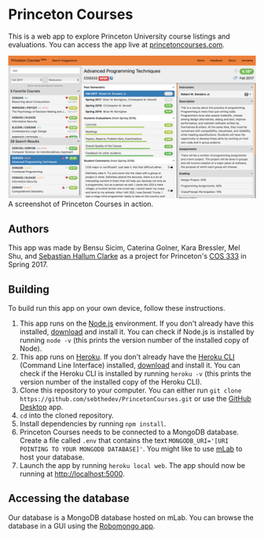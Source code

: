 # Princeton Courses
This is a web app to explore Princeton University course listings and evaluations. You can access the app live at [princetoncourses.com](https://www.princetoncourses.com).

![Screenshot of Princeton Courses](public/media/screenshot.png)
A screenshot of Princeton Courses in action.

## Authors
This app was made by Bensu Sicim, Caterina Golner, Kara Bressler, Mel Shu, and [Sebastian Hallum Clarke](http://www.zibity.com) as a project for Princeton's [COS 333](http://www.cs.princeton.edu/courses/archive/spring17/cos333/) in Spring 2017.

## Building
To build run this app on your own device, follow these instructions.

1. This app runs on the [Node.js](https://nodejs.org/) environment. If you don't already have this installed, [download]((https://nodejs.org/)) and install it. You can check if Node.js is installed by running `node -v` (this prints the version number of the installed copy of Node).
2. This app runs on [Heroku](http://www.heroku.com). If you don't already have the [Heroku CLI](https://devcenter.heroku.com/articles/heroku-cli) (Command Line Interface) installed, [download](https://devcenter.heroku.com/articles/heroku-cli) and install it. You can check if the Heroku CLI is installed by running `heroku -v` (this prints the version number of the installed copy of the Heroku CLI).
3. Clone this repository to your computer. You can either run `git clone https://github.com/sebthedev/PrincetonCourses.git` or use the [GitHub Desktop](https://desktop.github.com) app.
4. `cd` into the cloned repository.
5. Install dependencies by running `npm install`.
6. Princeton Courses needs to be connected to a MongoDB database. Create a file called `.env` that contains the text `MONGODB_URI='[URI POINTING TO YOUR MONGODB DATABASE]'`. You might like to use [mLab](https://www.mlab.com) to host your database.
7. Launch the app by running `heroku local web`. The app should now be running at [http://localhost:5000](http://localhost:5000).

## Accessing the database
Our database is a MongoDB database hosted on mLab. You can browse the database in a GUI using the [Robomongo app](https://robomongo.org).
